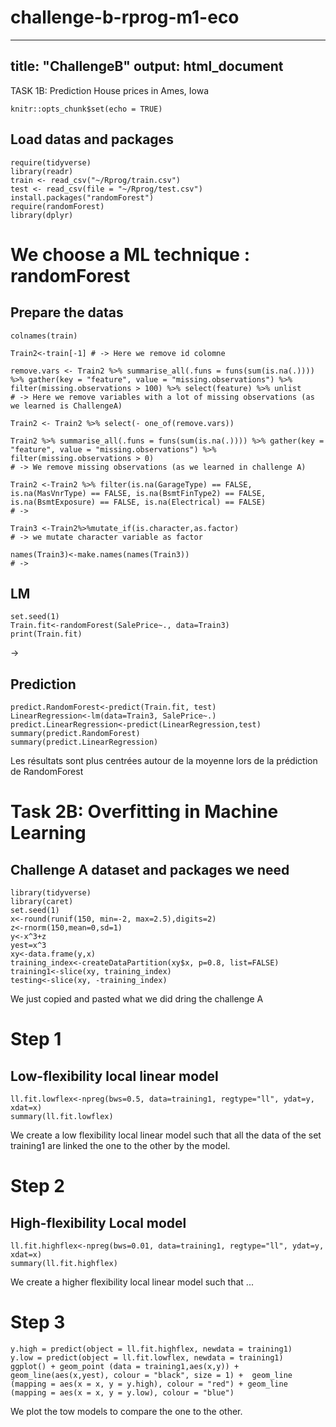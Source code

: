 # challenge-b-rprog-m1-eco

---
title: "ChallengeB"
output: html_document
---
TASK 1B: Prediction House prices in Ames, Iowa
```{r setup, include=FALSE}
knitr::opts_chunk$set(echo = TRUE)
```
## Load datas and packages
```{r Preparations1, include=FALSE}
require(tidyverse)
library(readr)
train <- read_csv("~/Rprog/train.csv")
test <- read_csv(file = "~/Rprog/test.csv")
install.packages("randomForest")
require(randomForest)
library(dplyr)
```
# We choose a ML technique : randomForest

## Prepare the datas
```{r Praparation2 : missing values, include=FALSE}
colnames(train)

Train2<-train[-1] # -> Here we remove id colomne

remove.vars <- Train2 %>% summarise_all(.funs = funs(sum(is.na(.)))) %>% gather(key = "feature", value = "missing.observations") %>% filter(missing.observations > 100) %>% select(feature) %>% unlist 
# -> Here we remove variables with a lot of missing observations (as we learned is ChallengeA)

Train2 <- Train2 %>% select(- one_of(remove.vars))

Train2 %>% summarise_all(.funs = funs(sum(is.na(.)))) %>% gather(key = "feature", value = "missing.observations") %>% filter(missing.observations > 0)
# -> We remove missing observations (as we learned in challenge A)

Train2 <-Train2 %>% filter(is.na(GarageType) == FALSE, is.na(MasVnrType) == FALSE, is.na(BsmtFinType2) == FALSE, is.na(BsmtExposure) == FALSE, is.na(Electrical) == FALSE)
# ->
```

```{r Praparation3 : convert character to factors, include=FALSE}
Train3 <-Train2%>%mutate_if(is.character,as.factor)
# -> we mutate character variable as factor
```

```{r Praparation4 : No illegal names, include=FALSE}
names(Train3)<-make.names(names(Train3))  
# ->  
```
## LM
```{r RandomForest, include=TRUE}
set.seed(1)
Train.fit<-randomForest(SalePrice~., data=Train3)
print(Train.fit)

```
->

## Prediction 
```{r Prediction, include=TRUE}
predict.RandomForest<-predict(Train.fit, test)
LinearRegression<-lm(data=Train3, SalePrice~.)
predict.LinearRegression<-predict(LinearRegression,test)
summary(predict.RandomForest)
summary(predict.LinearRegression)
```
Les résultats sont plus centrées autour de la moyenne lors de la prédiction de RandomForest

# Task 2B: Overfitting in Machine Learning

## Challenge A dataset and packages we need 
```{r Require Challenge A Task2, echo = TRUE, eval = TRUE, include = TRUE}
library(tidyverse)
library(caret)
set.seed(1)
x<-round(runif(150, min=-2, max=2.5),digits=2)
z<-rnorm(150,mean=0,sd=1)
y<-x^3+z 
yest=x^3
xy<-data.frame(y,x)
training_index<-createDataPartition(xy$x, p=0.8, list=FALSE)
training1<-slice(xy, training_index)
testing<-slice(xy, -training_index)
```
We just copied and pasted what we did dring the challenge A

# Step 1
## Low-flexibility local linear model

```{r Low-flexibility local linear model, include=TRUE}
ll.fit.lowflex<-npreg(bws=0.5, data=training1, regtype="ll", ydat=y, xdat=x)
summary(ll.fit.lowflex)
```
We create a low flexibility local linear model such that all the data of the set training1 are linked the one to the other by the model.

# Step 2
## High-flexibility Local model
```{r High-flexibility local linear model, include=TRUE}
ll.fit.highflex<-npreg(bws=0.01, data=training1, regtype="ll", ydat=y, xdat=x)
summary(ll.fit.highflex)
```
We create a higher flexibility local linear model such that ...

# Step 3

```{r Plot, include=TRUE}
y.high = predict(object = ll.fit.highflex, newdata = training1)
y.low = predict(object = ll.fit.lowflex, newdata = training1)
ggplot() + geom_point (data = training1,aes(x,y)) + geom_line(aes(x,yest), colour = "black", size = 1) +  geom_line (mapping = aes(x = x, y = y.high), colour = "red") + geom_line (mapping = aes(x = x, y = y.low), colour = "blue")
```
We plot the tow models to compare the one to the other.
